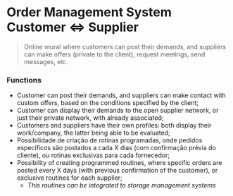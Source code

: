 # Order Management System Customer ⇔ Supplier

> Online mural where customers can post their demands, and suppliers can make offers (private to the client), request meetings, send messages, etc.

### Functions

- Customer can post their demands, and suppliers can make contact with custom offers, based on the conditions specified by the client;
- Customer can display their demands to the open supplier network, or just their private network, with already associated;
- Customers and suppliers have their own profiles: both display their work/company, the latter being able to be evaluated;
- Possibilidade de criação de rotinas programadas, onde pedidos específicos são postados a cada X dias (com confirmação prévia do cliente), ou rotinas exclusivas para cada fornecedor;
- Possibility of creating programmed routines, where specific orders are posted every X days (with previous confirmation of the customer), or exclusive routines for each supplier;
  - _This routines can be integrated to storage management systems_
